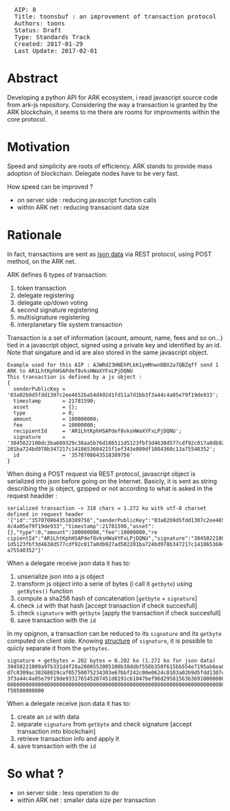 <pre>
  AIP: 8
  Title: toonsbuf : an improvement of transaction protocol
  Authors: toons <moustikitos@gmail.com>
  Status: Draft
  Type: Standards Track
  Created: 2017-01-29
  Last Update: 2017-02-01
</pre>

Abstract
========

Developing a python API for ARK ecosystem, i read javascript source code from ark-js repository. Considering the way a transaction is granted by the ARK blockchain, it seems to me there are rooms for improvments within the core protocol.


Motivation
==========

Speed and simplicity are roots of efficiency. ARK stands to provide mass adoption of blockchain. Delegate nodes have to be very fast.

How speed can be improved ?

 - on server side : reducing javascript function calls
 - within ARK net : reducing transaciont data size


Rationale
=========

In fact, transactions are sent as [json data](http://www.w3schools.com/js/js_json.asp) via REST protocol, using POST method, on the ARK net.

ARK defines 6 types of transaction:

  1. token transaction
  2. delegate registering
  3. delegate up/down voting
  4. second signature registering
  5. multisignature registering
  6. interplanetary file system transaction 

Transaction is a set of information (acount, amount, name, fees and so on...) tied in a javascript object, signed using a private key and identified by an id. Note that singature and id are also stored in the same javascript object.


```
Example used for this AIP : AJWRd23HNEhPLkK1ymMnwnDBX2a7QBZqff send 1 ARK to AR1LhtKphHSAPdef8vksHWaXYFxLPjDQNU
This transaction is defined by a js object :
{
  senderPublicKey = '03a02b9d5fdd1307c2ee4652ba54d492d1fd11a7d1bb3f3a44c4a05e79f19de933';
  timestamp       = 21781590;
  asset           = {};
  type            = 0;
  amount          = 100000000;
  fee             = 10000000;
  recipientId     = 'AR1LhtKphHSAPdef8vksHWaXYFxLPjDQNU';
  signature       = '3045022100dc3ba689329c38aa5b76d186511d5123fbf3d4638d577cdf92c017a0db927ad502
201ba724bd978b347217c1418653604215f1ef343e809df1084360c13a75540352';
  id              = '3570708643510389756'
}
```

When doing a POST request via REST protocol, javascript object is serialized into json before going on the Internet. Basicly, it is sent as string describing the js object, gzipped or not according to what is asked in the request headder :

```
serialized transaction -> 318 chars = 1.272 ko with utf-8 charset defined in request header
'{"id":"3570708643510389756","senderPublicKey":"03a02b9d5fdd1307c2ee4652ba54d492d1fd11a7d1bb3f3a4
4c4a05e79f19de933","timestamp":21781590,"asset":{},"type":0,"amount":100000000,"fee":10000000,"re
cipientId":"AR1LhtKphHSAPdef8vksHWaXYFxLPjDQNU","signature":"3045022100dc3ba689329c38aa5b76d18651
1d5123fbf3d4638d577cdf92c017a0db927ad502201ba724bd978b347217c1418653604215f1ef343e809df1084360c13
a75540352"}'
```

When a delegate receive json data it has to:

  1. unserialize json into a js object
  2. transform js object into a serie of bytes (i call it ``getbyte``) using ``getBytes()`` function
  3. compute a sha256 hash of concatenation [``getbyte`` + ``signature``]
  4. check ``id`` with that hash [accept transaction if check succesfull]
  5. check ``signature`` with ``getbyte`` [apply the transaction if check succesfull]
  6. save transaction with the ``id``


In my opignon, a transaction can be reduced to its ``signature`` and its ``getbyte`` computed on client side. Knowing [structure](https://github.com/bitcoin/bips/blob/master/bip-0066.mediawiki#der-encoding-reference) of ``signature``, it is possible to quicly separate it from the ``getbytes``.  

```
signature + getbytes = 202 bytes = 0.202 ko (1.272 ko for json data)
30450221009a97b331d4f28a2000552005100b38ddbf556b350f615bb554e7195ab6ea84d502206108bed6d08d72247298
d7c0309ac30268029caf05750075234303e67bbf242c00e0624c0103a02b9d5fdd1307c2ee4652ba54d492d1fd11a7d1bb
3f3a44c4a05e79f19de933176545207451d8191c61047bef96d29581563b36910000000000000000000000000000000000
000000000000000000000000000000000000000000000000000000000000000000000000000000000000000000000000e1
f50500000000
```

When a delegate receive json data it has to:

  1. create an ``id`` with data
  2. separate ``signature`` from ``getbyte`` and check signature [accept transaction into blockchain]
  3. retrieve transaction info and apply it
  4. save transaction with the ``id``

So what ?
=========

  - on server side : less operation to do
  - within ARK net : smaller data size per transaction
